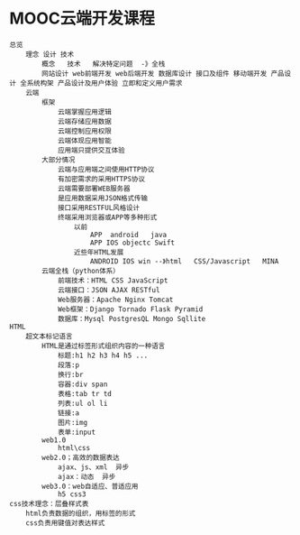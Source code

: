 # MOOC云端开发课程
	总览
		理念 设计 技术
			概念   技术   解决特定问题  -》全栈
			网站设计 web前端开发 web后端开发 数据库设计 接口及组件 移动端开发 产品设计 全系统构架 产品设计及用户体验 立即和定义用户需求
		云端
			框架
				云端掌握应用逻辑
				云端存储应用数据
				云端控制应用权限
				云端体现应用智能
				应用端只提供交互体验
			大部分情况
				云端与应用端之间使用HTTP协议
				有加密需求的采用HTTPS协议
				云端需要部署WEB服务器
				是应用数据采用JSON格式传输
				接口采用RESTFUL风格设计
				终端采用浏览器或APP等多种形式
					以前
						APP  android   java
						APP IOS objectc Swift
					近些年HTML发展
						ANDROID IOS win --》html   CSS/Javascript   MINA
			云端全栈（python体系）
				前端技术：HTML CSS JavaScript
				云端接口：JSON AJAX RESTful
				Web服务器：Apache Nginx Tomcat
				Web框架：Django Tornado Flask Pyramid
				数据库：Mysql PostgresQL Mongo Sqllite
	HTML
		超文本标记语言
			HTML是通过标签形式组织内容的一种语言
				标题:h1 h2 h3 h4 h5 ...
				段落:p
				换行:br
				容器:div span
				表格:tab tr td
				列表:ul ol li 
				链接:a
				图片:img
				表单:input
			web1.0
				html\css
			web2.0；高效的数据表达
				ajax、js、xml  异步
				ajax：动态  异步
			web3.0：web自适应、普适应用
				h5 css3 
	css技术理念：层叠样式表
		html负责数据的组织，用标签的形式
		css负责用键值对表达样式